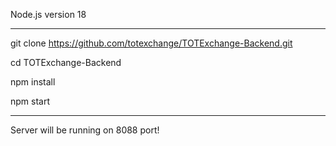 Node.js version 18

----------------------------------------------------------------
git clone https://github.com/totexchange/TOTExchange-Backend.git

cd TOTExchange-Backend

npm install

npm start

---------------------------------------------------------------

Server will be running on 8088 port!
